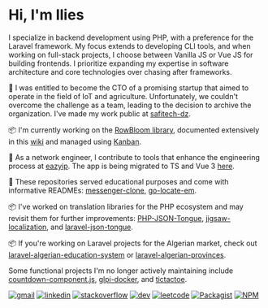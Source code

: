 # Hi, I'm Ilies

I specialize in backend development using PHP, with a preference for the Laravel framework. My focus extends to developing CLI tools, and when working on full-stack projects, I choose between Vanilla JS or Vue JS for building frontends. I prioritize expanding my expertise in software architecture and core technologies over chasing after frameworks.

👔 I was entitled to become the CTO of a promising startup that aimed to operate in the field of IoT and agriculture. Unfortunately, we couldn't overcome the challenge as a team, leading to the decision to archive the organization. I've made my work public at [safitech-dz](https://github.com/safitech-dz).

📦 I'm currently working on the [RowBloom library](https://github.com/row-bloom), documented extensively in this [wiki](https://github.com/row-bloom/row-bloom/wiki) and managed using [Kanban](https://github.com/orgs/row-bloom/projects/1).

📱 As a network engineer, I contribute to tools that enhance the engineering process at [eazyip](https://eazyip.github.io). The app is being migrated to TS and Vue 3 [here](https://github.com/eazyip/ez-ip-app).

📑 These repositories served educational purposes and come with informative READMEs: [messenger-clone](https://github.com/medilies/messenger-clone), [go-locate-em](https://github.com/medilies/go-locate-em).

📦 I've worked on translation libraries for the PHP ecosystem and may revisit them for further improvements: [PHP-JSON-Tongue](https://github.com/elaborate-code/PHP-JSON-Tongue), [jigsaw-localization](https://github.com/elaborate-code/jigsaw-localization), and [laravel-json-tongue](https://github.com/elaborate-code/laravel-json-tongue).

📦 If you're working on Laravel projects for the Algerian market, check out [laravel-algerian-education-system](https://github.com/elaborate-code/laravel-algerian-education-system) or [laravel-algerian-provinces](https://github.com/elaborate-code/laravel-algerian-provinces).

Some functional projects I'm no longer actively maintaining include [countdown-component.js](https://github.com/medilies/countdown-component.js), [glpi-docker](https://github.com/medilies/glpi-docker), and [tictactoe](https://github.com/medilies/tictactoe).

[![gmail](https://img.shields.io/badge/Gmail-D14836?style=for-the-badge&logo=gmail&logoColor=white)](mailto:medilies.contact@gmail.com)
[![linkedin](https://img.shields.io/badge/LinkedIn-0077B5?style=for-the-badge&logo=linkedin&logoColor=white)](https://linkedin.com/in/medilies)
[![stackoverflow](https://img.shields.io/badge/Stack_Overflow-FE7A16?style=for-the-badge&logo=stack-overflow&logoColor=white)](https://stackoverflow.com/users/17873304)
[![dev](https://img.shields.io/badge/dev.to-0A0A0A?style=for-the-badge&logo=devdotto&logoColor=white)](https://dev.to/medilies)
[![leetcode](https://img.shields.io/badge/-LeetCode-FFA116?style=for-the-badge&logo=LeetCode&logoColor=black)](https://leetcode.com/medilies)
[![Packagist](https://img.shields.io/badge/Packagist-F28D1A?style=for-the-badge&logo=Packagist&logoColor=white)](https://packagist.org/users/medilies/packages)
[![NPM](https://img.shields.io/badge/npm-CB3837?style=for-the-badge&logo=npm&logoColor=white)](https://www.npmjs.com/~medilies)
<!-- [![twitter](https://img.shields.io/badge/Twitter-1DA1F2?style=for-the-badge&logo=twitter&logoColor=white)](https://twitter.com/medilies) -->
<!-- [![freeCodeCamp](https://img.shields.io/badge/freecodecamp-27273D?style=for-the-badge&logo=freecodecamp&logoColor=white)](https://forum.freecodecamp.org/u/medilies) -->
<!-- [![codepen](https://img.shields.io/badge/Codepen-000000?style=for-the-badge&logo=codepen&logoColor=white)](https://codepen.io/medilies) -->
